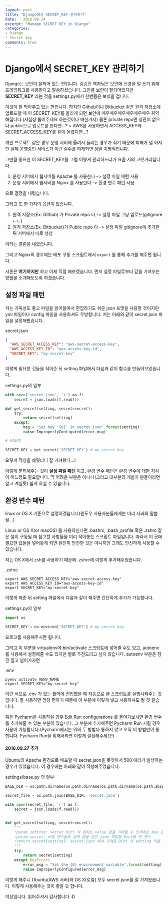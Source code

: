 ```yaml
---
layout: post
title: "Django에서 SECRET_KEY 관리하기"
date:   2016-09-24
excerpt: "Manage SECRET KEY in Django"
categories:
- Django
- Secret key
comments: true
---
```


Django에서 SECRET_KEY 관리하기
=====

Django는 보안이 잘되어 있는 편입니다.
김승진 역자님은 보안에 신경을 덜 쓰기 위해 프레임워크를 사용한다고 말씀하셨습니다.
그만큼 보안이 잘되어있지만 **SECRET_KEY** 라는 것을 settings.py에서 한번쯤은 보셨을 겁니다.

이것이 잘 막아주고 있는 편입니다.
하지만 Github이나 Bitbucket 같은 원격 저장소에 업로드할 때 이 SECRET_KEY를 올리게 되면 보안에 매우매우매우매우매우매우 취약해집니다.(사실상 뚫어주세요 하는것이나 매한가지)
물론 private repo면 상관이 없으나 public으로 업로드를 한다면...? + AWS를 사용하면서 ACCESS_KEY와 SECRET_ACCESS_KEY를 같이 올렸다면...?

개인 프로젝트 같은 경우 운영 서버에 올려서 돌리는 경우가 적기 때문에 피해가 덜 하지만 실제 운영중인 서비스가 이런 실수를 하게되면 정말 치명적입니다.

그만큼 중요한 이 SECRET_KEY를 그럼 어떻게 관리하느냐가 요즘 저의 고민거리입니다.

1. 운영 서버에서 웹서버를 Apache 를 사용한다 -> 설정 파일 패턴 사용
2. 운영 서버에서 웹서버를 Nginx  를 사용한다 -> 환경 변수 패턴 사용

으로 결정을 내렸습니다.

그리고 또 한 가지의 옵션이 있습니다.

1. 원격 저장소(Ex. Github)   가 Private repo 다 -> 설정 파일 그냥 업로드(gitignore ㄴㄴ)
2. 원격 저장소(Ex. Bitbucket)가 Public  repo 다 -> 설정 파일 gitignore에 추가한 뒤 서버에서 따로 생성

이라는 결론을 내렸습니다.

그리고 Nginx의 경우에는 배포 구동 스크립트에서 `export` 를 통해 추가를 해주면 됩니다.

서론은 **여기까지만** 하고 이제 직접 해보겠습니다.
먼저 설정 파일로부터 값을 가져오는 방법을 소개해보도록 하겠습니다.

## 설정 파일 패턴

저는 가독성도 좋고 파일을 읽어들여서 편집하기도 쉬운 json 포맷을 사용할 것이지만 yml 파일이나 config 파일을 사용하셔도 무방합니다.
저는 아래와 같이 secret.json 파일을 설정해봤습니다.

secret.json

```json
{
  "AWS_SECRET_ACCESS_KEY": "aws-secret-access-key",
  "AWS_ACCESS_KEY_ID": "aws-access-key-id",
  "SECRET_KEY": "my-secret-key"
}
```

이렇게 필요한 것들을 적어준 뒤 setting 파일에서 다음과 같이 함수를 만들어보았습니다.

settings.py의 일부

```python
with open('secret.json', 'r') as f:
    secret = json.loads(f.read())

def get_secret(setting, secret=secret):
    try:
        return secret[setting]
    except:
        msg = "Set key '{0}' in secret.json".format(setting)
        raise ImproperlyConfigured(error_msg)

# USAGE

SECRET_KEY = get_secret('SECRET_KEY') # my-secret-key
```

요렇게 작성을 해줬더니 잘 가져왔다...!

이렇게 분리해주는 것이 **설정 파일 패턴** 이고, 환경 변수 패턴은 환경 변수에 대한 지식이 어느정도 필요합니다.
막 어려운 부분은 아니니(그리고 대부분의 개발자 분들이라면 알고 계실듯) 쉽게 하실 수 있습니다.

## 환경 변수 패턴

linux or OS X 기준으로 설명하겠습니다(윈도우 사용자분들에게는 미리 사과의 말씀을...)

Linux or OS X(or macOS) 를 사용하신다면 .bashrc, .bash_profile 혹은 .zshrc 같은 셸이 구동될 때 참고할 사항들을 미리 적어놓는 스크립트 파일입니다.
따라서 이 곳에 필요한 값들을 넣어놓게 되면 완전히 안전한 것은 아니지만 그래도 안전하게 사용할 수 있습니다.

저는 OS X에서 zsh를 사용하기 때문에 .zshrc에 이렇게 추가해주었습니다.

.zshrc

```shell
export AWS_SECRET_ACCESS_KEY="aws-secret-access-key"
export AWS_ACCESS_KEY_ID="aws-access-key-id"
export SECRET_KEY="my-secret-key"
```

이렇게 해준 뒤 setting 파일에서 다음과 같이 해주면 간단하게 추가가 가능합니다.

settings.py의 일부

```python
import os

SECRET_KEY = os.environ['SECRET_KEY'] # my-secret-key
```

요로코롬 사용해주시면 됩니다.

그리고 이 부분을 virtualenv에 bin/activate 스크립트에 넣어줄 수도 있고, autoenv를 사용해서 설정해줄 수도 있지만 별로 추천드리고 싶지 않습니다.
autoenv 부분은 잠깐 짚고 넘어가자면

.env

```shell
pyenv activate VENV_NAME
export SECRET_KEY="my-secret-key"
```

이런 식으로 .env 가 있는 폴더에 진입했을 때 자동으로 셸 스크립트를 실행시켜주는 것입니다.
잘 사용하면 엄청 편하기 때문에 이 부분에 이렇게 넣고 사용하셔도 될 것 같습니다.

혹은 Pycharm을 사용하실 경우 Edit Run configurations 를 들어가보시면 환경 변수를 추가해줄 수 있는 부분이 있습니다.
그 부분에 추가해주면 Pycharm Run 시킬 경우 사용이 가능합니다.(Pycharm에서는 위의 두 방법다 통하지 않고 오직 이 방법만이 통합니다. Pycharm Run을 위해서라면 이렇게 설정해주세요!)


#### 2016.09.27 추가

Ubuntu의 Apache 환경으로 배포할 때 secret.json을 못찾아서 500 에러가 발생하는 경우가 있었습니다.
이 경우에는 아래와 같이 작성해주었습니다.

settings/base.py 의 일부

```python
BASE_DIR = os.path.dirname(os.path.dirname(os.path.dirname(os.path.abspath(__file__))))

secret_file = os.path.join(BASE_DIR, 'secret.json')

with open(secret_file, 'r') as f:
    secret = json.loads(f.read())


def get_secret(setting, secret=secret):
    """
    :param setting: secret Dict 의 원하는 value 값을 가져올 수 있게하는 key 값
    :param secret: 비밀 변수들의 실제 값을 담은 json 파일을 Dict화 한 변수
    :return secret[setting]: secret.json 에서 가져온 Dict 의 setting 키를 가진 값을 리턴해줍니다.
    """
    try:
        return secret[setting]
    except KeyError:
        error_msg = "Set the {0} environment variable".format(setting)
        raise ImproperlyConfigured(error_msg)
```

이렇게 해주니 Ubuntu(AWS 서버)와 OS X(로컬) 모두 secret.json을 잘 가져왔습니다.
이렇게 사용해주는 것이 좋을 듯 합니다.

이상입니다.
읽어주셔서 감사합니다 :D

